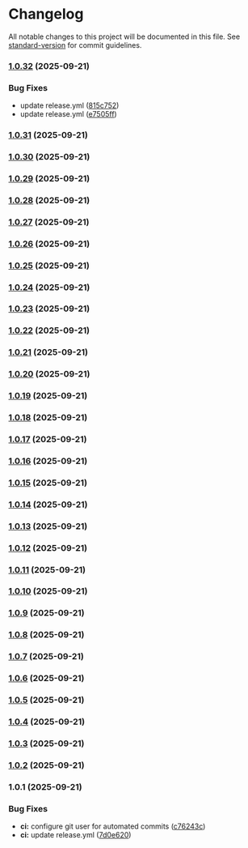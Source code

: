 # Changelog

All notable changes to this project will be documented in this file. See [standard-version](https://github.com/conventional-changelog/standard-version) for commit guidelines.

### [1.0.32](https://github.com/airdn/test-pro/compare/v1.0.31...v1.0.32) (2025-09-21)


### Bug Fixes

* update release.yml ([815c752](https://github.com/airdn/test-pro/commit/815c75275a2743a1d09980e7cf283b896d4005cf))
* update release.yml ([e7505ff](https://github.com/airdn/test-pro/commit/e7505ff0f1a7504221bf559e8a76a784a80364be))

### [1.0.31](https://github.com/airdn/test-pro/compare/v1.0.30...v1.0.31) (2025-09-21)

### [1.0.30](https://github.com/airdn/test-pro/compare/v1.0.29...v1.0.30) (2025-09-21)

### [1.0.29](https://github.com/airdn/test-pro/compare/v1.0.28...v1.0.29) (2025-09-21)

### [1.0.28](https://github.com/airdn/test-pro/compare/v1.0.27...v1.0.28) (2025-09-21)

### [1.0.27](https://github.com/airdn/test-pro/compare/v1.0.26...v1.0.27) (2025-09-21)

### [1.0.26](https://github.com/airdn/test-pro/compare/v1.0.25...v1.0.26) (2025-09-21)

### [1.0.25](https://github.com/airdn/test-pro/compare/v1.0.24...v1.0.25) (2025-09-21)

### [1.0.24](https://github.com/airdn/test-pro/compare/v1.0.23...v1.0.24) (2025-09-21)

### [1.0.23](https://github.com/airdn/test-pro/compare/v1.0.22...v1.0.23) (2025-09-21)

### [1.0.22](https://github.com/airdn/test-pro/compare/v1.0.21...v1.0.22) (2025-09-21)

### [1.0.21](https://github.com/airdn/test-pro/compare/v1.0.20...v1.0.21) (2025-09-21)

### [1.0.20](https://github.com/airdn/test-pro/compare/v1.0.19...v1.0.20) (2025-09-21)

### [1.0.19](https://github.com/airdn/test-pro/compare/v1.0.18...v1.0.19) (2025-09-21)

### [1.0.18](https://github.com/airdn/test-pro/compare/v1.0.17...v1.0.18) (2025-09-21)

### [1.0.17](https://github.com/airdn/test-pro/compare/v1.0.16...v1.0.17) (2025-09-21)

### [1.0.16](https://github.com/airdn/test-pro/compare/v1.0.15...v1.0.16) (2025-09-21)

### [1.0.15](https://github.com/airdn/test-pro/compare/v1.0.14...v1.0.15) (2025-09-21)

### [1.0.14](https://github.com/airdn/test-pro/compare/v1.0.13...v1.0.14) (2025-09-21)

### [1.0.13](https://github.com/airdn/test-pro/compare/v1.0.12...v1.0.13) (2025-09-21)

### [1.0.12](https://github.com/airdn/test-pro/compare/v1.0.11...v1.0.12) (2025-09-21)

### [1.0.11](https://github.com/airdn/test-pro/compare/v1.0.10...v1.0.11) (2025-09-21)

### [1.0.10](https://github.com/airdn/test-pro/compare/v1.0.9...v1.0.10) (2025-09-21)

### [1.0.9](https://github.com/airdn/test-pro/compare/v1.0.8...v1.0.9) (2025-09-21)

### [1.0.8](https://github.com/airdn/test-pro/compare/v1.0.7...v1.0.8) (2025-09-21)

### [1.0.7](https://github.com/airdn/test-pro/compare/v1.0.6...v1.0.7) (2025-09-21)

### [1.0.6](https://github.com/airdn/test-pro/compare/v1.0.5...v1.0.6) (2025-09-21)

### [1.0.5](https://github.com/airdn/test-pro/compare/v1.0.4...v1.0.5) (2025-09-21)

### [1.0.4](https://github.com/airdn/test-pro/compare/v1.0.3...v1.0.4) (2025-09-21)

### [1.0.3](https://github.com/airdn/test-pro/compare/v1.0.2...v1.0.3) (2025-09-21)

### [1.0.2](https://github.com/airdn/test-pro/compare/v1.0.1...v1.0.2) (2025-09-21)

### 1.0.1 (2025-09-21)


### Bug Fixes

* **ci:** configure git user for automated commits ([c76243c](https://github.com/airdn/test-pro/commit/c76243c5b942ce21092adcd562b6aa23ba30dc32))
* **ci:** update release.yml ([7d0e620](https://github.com/airdn/test-pro/commit/7d0e620c5cfc1134c6d51224abb343e1e7c4993c))
